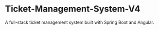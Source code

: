 # Ticket-Management-System-V4
A full-stack ticket management system built with Spring Boot and Angular.
